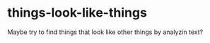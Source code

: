 things-look-like-things
=======================
Maybe try to find things that look like other things by analyzin text?
